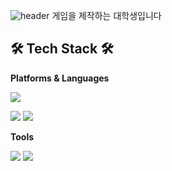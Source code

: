 ![header](https://capsule-render.vercel.app/api?type=waving&color=609926&height=300&section=header&text=Hunter%20Rabbit&fontSize=90)
게임을 제작하는 대학생입니다
## 🛠 Tech Stack 🛠
**Platforms & Languages** 

<img src="https://img.shields.io/badge/Unity-000000?style=for-the-badge&logo=Unity&logoColor=white">

<img src="https://img.shields.io/badge/C-A8B9CC?style=for-the-badge&logo=C&logoColor=white"> <img src="https://img.shields.io/badge/C Sharp-00599C?style=for-the-badge&logo=C Sharp&logoColor=white">

**Tools**

<img src="https://img.shields.io/badge/Trello-0052CC?style=for-the-badge&logo=Trello&logoColor=white"> <img src="https://img.shields.io/badge/GitHub-181717?style=for-the-badge&logo=GitHub&logoColor=white">
